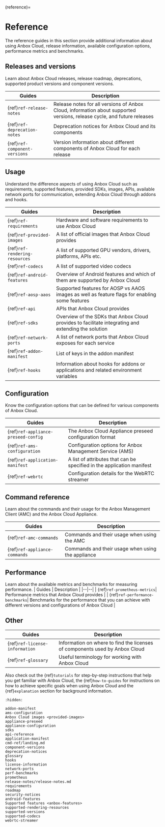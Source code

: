 (reference)=
# Reference

The reference guides in this section provide additional information about using Anbox Cloud, release information, available configuration options, performance metrics and benchmarks.

## Releases and versions

Learn about Anbox Cloud releases, release roadmap, deprecations, supported product versions and component versions.

| Guides | Description  |
|--|--|
| {ref}`ref-release-notes` | Release notes for all versions of Anbox Cloud, information about supported versions, release cycle, and future releases |
| {ref}`ref-deprecation-notes` | Deprecation notices for Anbox Cloud and its components |
| {ref}`ref-component-versions` | Version information about different components of Anbox Cloud for each release |

## Usage

Understand the difference aspects of using Anbox Cloud such as requirements, supported features, provided SDKs, images, APIs, available network ports for communication, extending Anbox Cloud through addons and hooks.

| Guides | Description  |
|--|--|
| {ref}`ref-requirements`| Hardware and software requirements to use Anbox Cloud |
| {ref}`ref-provided-images`| A list of official images that Anbox Cloud provides |
| {ref}`ref-rendering-resources`| A list of supported GPU vendors, drivers, platforms, APIs etc. |
| {ref}`ref-codecs`| A list of supported video codecs |
| {ref}`ref-android-features`| Overview of Android features and which of them are supported by Anbox Cloud |
| {ref}`ref-aosp-aaos`| Supported features for AOSP vs AAOS images as well as feature flags for enabling some features |
| {ref}`ref-api`| APIs that Anbox Cloud provides |
| {ref}`ref-sdks`| Overview of the SDKs that Anbox Cloud provides to facilitate integrating and extending the solution |
| {ref}`ref-network-ports`| A list of network ports that Anbox Cloud exposes for each service |
| {ref}`ref-addon-manifest`| List of keys in the addon manifest |
| {ref}`ref-hooks`| Information about hooks for addons or applications and related environment variables |

## Configuration

Know the configuration options that can be defined for various components of Anbox Cloud.

| Guides | Description |
|--|--|
| {ref}`ref-appliance-preseed-config`| The Anbox Cloud Appliance preseed configuration format |
| {ref}`ref-ams-configuration`| Configuration options for Anbox Management Service (AMS) |
| {ref}`ref-application-manifest`| A list of attributes that can be specified in the application manifest |
| {ref}`ref-webrtc`| Configuration details for the WebRTC streamer |

## Command reference

Learn about the commands and their usage for the Anbox Management Client (AMC) and the Anbox Cloud Appliance.

| Guides | Description |
|--|--|
| {ref}`ref-amc-commands`| Commands and their usage when using the AMC |
| {ref}`ref-appliance-commands`| Commands and their usage when using the appliance |

## Performance

Learn about the available metrics and benchmarks for measuring performance.
| Guides | Description |
|--|--|
| {ref}`ref-prometheus-metrics`| Performance metrics that Anbox Cloud provides |
| {ref}`ref-performance-benchmarks`| Benchmarks for the performance that you can achieve with different versions and configurations of Anbox Cloud |

## Other

| Guides | Description |
|--|--|
| {ref}`ref-license-information`| Information on where to find the licenses of components used by Anbox Cloud |
| {ref}`ref-glossary`| Useful terminology for working with Anbox Cloud |

Also check out the {ref}`tutorials` for step-by-step instructions that help you get familiar with Anbox Cloud, the {ref}`how-to-guides` for instructions on how to achieve specific goals when using Anbox Cloud and the {ref}`explanation` section for background information.

```{toctree}
:hidden:

addon-manifest
ams-configuration
Anbox Cloud images <provided-images>
appliance-preseed
appliance-configuration
sdks
api-reference
application-manifest
cmd-ref/landing.md
component-versions
deprecation-notices
glossary
hooks
license-information
network-ports
perf-benchmarks
prometheus
release-notes/release-notes.md
requirements
roadmap
security-notices
android-features
Supported features <anbox-features>
supported-rendering-resources
supported-versions
supported-codecs
webrtc-streamer
```